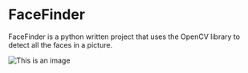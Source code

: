 # FaceFinder
FaceFinder is a python written project that uses the OpenCV library to detect all the faces in a picture.

![This is an image](https://myoctocat.com/assets/images/base-octocat.svg)
